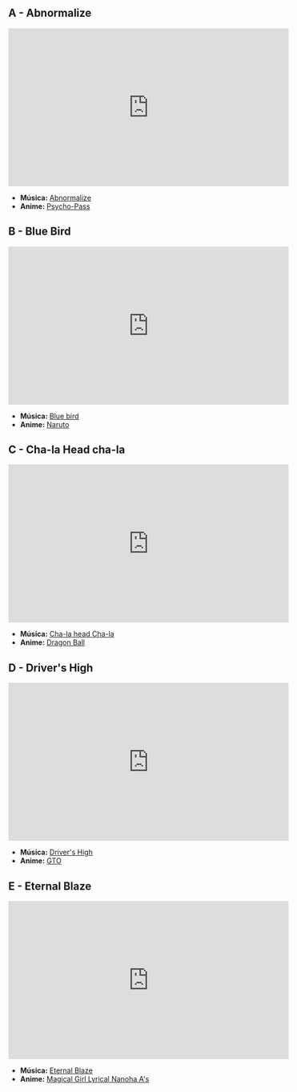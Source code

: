 ## A - Abnormalize
<iframe width="560" height="315" src="https://www.youtube.com/embed/yXKPtn_LSds?si=Zr22owV9DUIDPT_1" title="YouTube video player" frameborder="0" allow="accelerometer; autoplay; clipboard-write; encrypted-media; gyroscope; picture-in-picture; web-share" referrerpolicy="strict-origin-when-cross-origin" allowfullscreen></iframe>

- **Música:** [Abnormalize](../Músicas/Abnormalize.md)
- **Anime:** [Psycho-Pass](../Animes/Psycho-Pass.md)

## B - Blue Bird
<iframe width="560" height="315" src="https://www.youtube.com/embed/2upuBiEiXDk?si=Q6gSRoXBOCeykCLB" title="YouTube video player" frameborder="0" allow="accelerometer; autoplay; clipboard-write; encrypted-media; gyroscope; picture-in-picture; web-share" referrerpolicy="strict-origin-when-cross-origin" allowfullscreen></iframe>

- **Música:** [Blue bird](../Músicas/Blue%20bird.md)
- **Anime:** [Naruto](../Animes/Naruto.md)

## C - Cha-la Head cha-la
<iframe width="560" height="315" src="https://www.youtube.com/embed/qQmTdijhjD4?si=4PW5O3pVKtdDRw51" title="YouTube video player" frameborder="0" allow="accelerometer; autoplay; clipboard-write; encrypted-media; gyroscope; picture-in-picture; web-share" referrerpolicy="strict-origin-when-cross-origin" allowfullscreen></iframe>

- **Música:** [Cha-la head Cha-la](../Músicas/Cha-la%20head%20Cha-la.md)
- **Anime:** [Dragon Ball](content/Animes/Dragon%20Ball.md)

## D - Driver's High
<iframe width="560" height="315" src="https://www.youtube.com/embed/2JGl6UzfPkE?si=obBKcZ0uU0MrecC4" title="YouTube video player" frameborder="0" allow="accelerometer; autoplay; clipboard-write; encrypted-media; gyroscope; picture-in-picture; web-share" referrerpolicy="strict-origin-when-cross-origin" allowfullscreen></iframe>

- **Música:** [Driver's High](../Músicas/Driver's%20High.md)
- **Anime:** [GTO](../Animes/GTO.md)

## E - Eternal Blaze
<iframe width="560" height="315" src="https://www.youtube.com/embed/T-s4nvXBRwY?si=zcT9pjcYOp6bGIZo" title="YouTube video player" frameborder="0" allow="accelerometer; autoplay; clipboard-write; encrypted-media; gyroscope; picture-in-picture; web-share" referrerpolicy="strict-origin-when-cross-origin" allowfullscreen></iframe>

- **Música:** [Eternal Blaze](../Músicas/Eternal%20Blaze.md)
- **Anime:** [Magical Girl Lyrical Nanoha A's](../Animes/Magical%20Girl%20Lyrical%20Nanoha%20A's.md)

